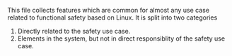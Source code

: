 This file collects features which are common for almost any use case related to functional safety based on Linux.
It is split into two categories
1. Directly related to the safety use case.
2. Elements in the system, but not in direct responsiblity of the safety use case.
